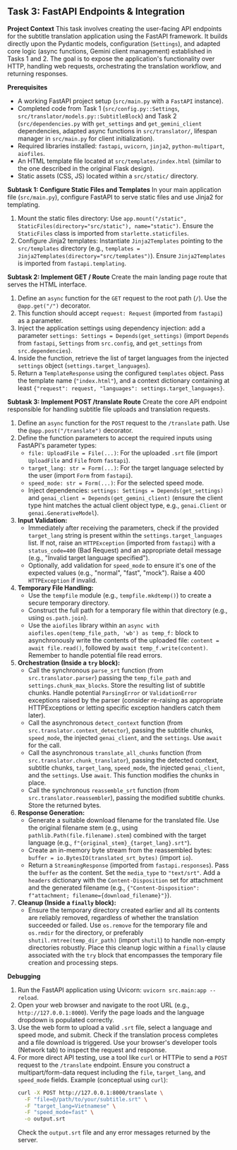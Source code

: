 ## Task 3: FastAPI Endpoints & Integration

**Project Context**
This task involves creating the user-facing API endpoints for the subtitle translation application using the FastAPI framework. It builds directly upon the Pydantic models, configuration (`Settings`), and adapted core logic (async functions, Gemini client management) established in Tasks 1 and 2. The goal is to expose the application's functionality over HTTP, handling web requests, orchestrating the translation workflow, and returning responses.

**Prerequisites**
*   A working FastAPI project setup (`src/main.py` with a `FastAPI` instance).
*   Completed code from Task 1 (`src/config.py::Settings`, `src/translator/models.py::SubtitleBlock`) and Task 2 (`src/dependencies.py` with `get_settings` and `get_gemini_client` dependencies, adapted async functions in `src/translator/`, lifespan manager in `src/main.py` for client initialization).
*   Required libraries installed: `fastapi`, `uvicorn`, `jinja2`, `python-multipart`, `aiofiles`.
*   An HTML template file located at `src/templates/index.html` (similar to the one described in the original Flask design).
*   Static assets (CSS, JS) located within a `src/static/` directory.

**Subtask 1: Configure Static Files and Templates**
In your main application file (`src/main.py`), configure FastAPI to serve static files and use Jinja2 for templating.
1.  Mount the static files directory: Use `app.mount("/static", StaticFiles(directory="src/static"), name="static")`. Ensure the `StaticFiles` class is imported from `starlette.staticfiles`.
2.  Configure Jinja2 templates: Instantiate `Jinja2Templates` pointing to the `src/templates` directory (e.g., `templates = Jinja2Templates(directory="src/templates")`). Ensure `Jinja2Templates` is imported from `fastapi.templating`.

**Subtask 2: Implement GET / Route**
Create the main landing page route that serves the HTML interface.
1.  Define an `async` function for the `GET` request to the root path (`/`). Use the `@app.get("/")` decorator.
2.  This function should accept `request: Request` (imported from `fastapi`) as a parameter.
3.  Inject the application settings using dependency injection: add a parameter `settings: Settings = Depends(get_settings)` (import `Depends` from `fastapi`, `Settings` from `src.config`, and `get_settings` from `src.dependencies`).
4.  Inside the function, retrieve the list of target languages from the injected `settings` object (`settings.target_languages`).
5.  Return a `TemplateResponse` using the configured `templates` object. Pass the template name (`"index.html"`), and a context dictionary containing at least `{"request": request, "languages": settings.target_languages}`.

**Subtask 3: Implement POST /translate Route**
Create the core API endpoint responsible for handling subtitle file uploads and translation requests.
1.  Define an `async` function for the `POST` request to the `/translate` path. Use the `@app.post("/translate")` decorator.
2.  Define the function parameters to accept the required inputs using FastAPI's parameter types:
    *   `file: UploadFile = File(...)`: For the uploaded `.srt` file (import `UploadFile` and `File` from `fastapi`).
    *   `target_lang: str = Form(...)`: For the target language selected by the user (import `Form` from `fastapi`).
    *   `speed_mode: str = Form(...)`: For the selected speed mode.
    *   Inject dependencies: `settings: Settings = Depends(get_settings)` and `genai_client = Depends(get_gemini_client)` (ensure the client type hint matches the actual client object type, e.g., `genai.Client` or `genai.GenerativeModel`).
3.  **Input Validation:**
    *   Immediately after receiving the parameters, check if the provided `target_lang` string is present within the `settings.target_languages` list. If not, raise an `HTTPException` (imported from `fastapi`) with a `status_code=400` (Bad Request) and an appropriate detail message (e.g., "Invalid target language specified").
    *   Optionally, add validation for `speed_mode` to ensure it's one of the expected values (e.g., "normal", "fast", "mock"). Raise a 400 `HTTPException` if invalid.
4.  **Temporary File Handling:**
    *   Use the `tempfile` module (e.g., `tempfile.mkdtemp()`) to create a secure temporary directory.
    *   Construct the full path for a temporary file within that directory (e.g., using `os.path.join`).
    *   Use the `aiofiles` library within an `async with aiofiles.open(temp_file_path, 'wb') as temp_f:` block to asynchronously write the contents of the uploaded file: `content = await file.read()`, followed by `await temp_f.write(content)`. Remember to handle potential file read errors.
5.  **Orchestration (Inside a `try` block):**
    *   Call the synchronous `parse_srt` function (from `src.translator.parser`) passing the `temp_file_path` and `settings.chunk_max_blocks`. Store the resulting list of subtitle chunks. Handle potential `ParsingError` or `ValidationError` exceptions raised by the parser (consider re-raising as appropriate HTTPExceptions or letting specific exception handlers catch them later).
    *   Call the asynchronous `detect_context` function (from `src.translator.context_detector`), passing the subtitle chunks, `speed_mode`, the injected `genai_client`, and the `settings`. Use `await` for the call.
    *   Call the asynchronous `translate_all_chunks` function (from `src.translator.chunk_translator`), passing the detected context, subtitle chunks, `target_lang`, `speed_mode`, the injected `genai_client`, and the `settings`. Use `await`. This function modifies the chunks in place.
    *   Call the synchronous `reassemble_srt` function (from `src.translator.reassembler`), passing the modified subtitle chunks. Store the returned bytes.
6.  **Response Generation:**
    *   Generate a suitable download filename for the translated file. Use the original filename stem (e.g., using `pathlib.Path(file.filename).stem`) combined with the target language (e.g., `f"{original_stem}_{target_lang}.srt"`).
    *   Create an in-memory byte stream from the reassembled bytes: `buffer = io.BytesIO(translated_srt_bytes)` (import `io`).
    *   Return a `StreamingResponse` (imported from `fastapi.responses`). Pass the `buffer` as the content. Set the `media_type` to `"text/srt"`. Add a `headers` dictionary with the `Content-Disposition` set for attachment and the generated filename (e.g., `{"Content-Disposition": f"attachment; filename={download_filename}"}`).
7.  **Cleanup (Inside a `finally` block):**
    *   Ensure the temporary directory created earlier and all its contents are reliably removed, regardless of whether the translation succeeded or failed. Use `os.remove` for the temporary file and `os.rmdir` for the directory, or preferably `shutil.rmtree(temp_dir_path)` (import `shutil`) to handle non-empty directories robustly. Place this cleanup logic within a `finally` clause associated with the `try` block that encompasses the temporary file creation and processing steps.

**Debugging**
1.  Run the FastAPI application using Uvicorn: `uvicorn src.main:app --reload`.
2.  Open your web browser and navigate to the root URL (e.g., `http://127.0.0.1:8000`). Verify the page loads and the language dropdown is populated correctly.
3.  Use the web form to upload a valid `.srt` file, select a language and speed mode, and submit. Check if the translation process completes and a file download is triggered. Use your browser's developer tools (Network tab) to inspect the request and response.
4.  For more direct API testing, use a tool like `curl` or HTTPie to send a `POST` request to the `/translate` endpoint. Ensure you construct a multipart/form-data request including the `file`, `target_lang`, and `speed_mode` fields. Example (conceptual using `curl`):
    ```bash
    curl -X POST http://127.0.0.1:8000/translate \
      -F "file=@/path/to/your/subtitle.srt" \
      -F "target_lang=Vietnamese" \
      -F "speed_mode=fast" \
      -o output.srt
    ```
    Check the `output.srt` file and any error messages returned by the server.
